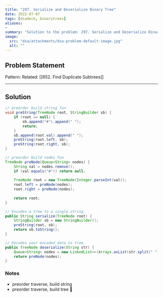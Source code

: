 ```yaml
---
title: "297. Serialize and Deserialize Binary Tree"
date: 2022-07-07
tags: [dsadeck, binarytrees]
aliases:
- 
summary: "Solution to the problem: 297. Serialize and Deserialize Binary Tree"
image:
  src: "dsa/attachments/dsa-problem-default-image.jpg"
  alt: ""
---
```


## Problem Statement


Pattern: 
Related: [[652. Find Duplicate Subtrees]]

---

## Solution
``` java
// preorder build string fun
void preString(TreeNode root, StringBuilder sb) {
	if (root == null) {
		sb.append("#").append(" ");
		return;
	}
	sb.append(root.val).append(" ");
	preString(root.left, sb);
	preString(root.right, sb);
}

// preorder build nodes fun
TreeNode preNode(Queue<String> nodes) {
	String val = nodes.remove();
	if (val.equals("#")) return null;
	
	TreeNode root = new TreeNode(Integer.parseInt(val));
	root.left = preNode(nodes);
	root.right = preNode(nodes);
	
	return root;
}

// Encodes a tree to a single string.
public String serialize(TreeNode root) {
	StringBuilder sb = new StringBuilder();
	preString(root, sb);
	return sb.toString();
}

// Decodes your encoded data to tree.
public TreeNode deserialize(String str) {
	Queue<String> nodes = new LinkedList<>(Arrays.asList(str.split(" ")));
	return preNode(nodes);
}
```

### Notes
- preorder traverse, build string
- preorder traverse, build tree
🤷


